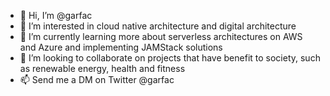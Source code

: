 - 👋 Hi, I’m @garfac
- 👀 I’m interested in cloud native architecture and digital architecture
- 🌱 I’m currently learning more about serverless architectures on AWS and Azure and implementing JAMStack solutions
- 💞️ I’m looking to collaborate on projects that have benefit to society, such as renewable energy, health and fitness
- 📫 Send me a DM on Twitter @garfac

<!---
garfac/garfac is a ✨ special ✨ repository because its `README.md` (this file) appears on your GitHub profile.
You can click the Preview link to take a look at your changes.
--->
